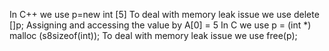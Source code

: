 In C++ we use p=new int [5]
To deal with memory leak issue we use delete []p;
Assigning and accessing the value by A[0] = 5
In C we use p = (int \*) malloc (s8sizeof(int));
To deal with memory leak issue we use free(p);
